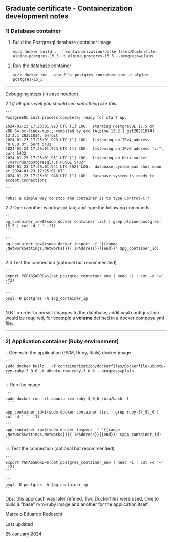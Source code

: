 ## Graduate certificate - Containerization development notes 

### 1) Database container

1. Build the Postgresql database container image 

    ``` 
    sudo docker build . -f containerization/dockerfiles/Dockerfile-alpine-postgres-15_5 -t alpine-postgres-15_5 --progress=plain 
    ```

2. Run the database container

     ```
    sudo docker run --env-file postgres_container_env -t alpine-postgres-15_5
     ```

--- 

Debugging steps (in case needed)


2.1    *If all goes well you should see something like this:*

    ```
    PostgreSQL init process complete; ready for start up.

    2024-01-23 17:25:01.923 UTC [1] LOG:  starting PostgreSQL 15.5 on x86_64-pc-linux-musl, compiled by gcc (Alpine 13.2.1_git20231014) 13.2.1 20231014, 64-bit
    2024-01-23 17:25:01.923 UTC [1] LOG:  listening on IPv4 address "0.0.0.0", port 5432
    2024-01-23 17:25:01.923 UTC [1] LOG:  listening on IPv6 address "::", port 5432
    2024-01-23 17:25:01.931 UTC [1] LOG:  listening on Unix socket "/var/run/postgresql/.s.PGSQL.5432"
    2024-01-23 17:25:01.941 UTC [52] LOG:  database system was shut down at 2024-01-23 17:25:01 UTC
    2024-01-23 17:25:01.948 UTC [1] LOG:  database system is ready to accept connections

    ```

    *Obs: a simple way to stop the container is to type Control-C.* 

2.2 Open another window (or tab) and type the following commands:


    ```
    pg_container_id=$(sudo docker container list | grep alpine-postgres-15_5 | cut -d ' ' -f1)
    ```

    ```
    pg_container_ip=$(sudo docker inspect -f '{{range .NetworkSettings.Networks}}{{.IPAddress}}{{end}}' $pg_container_id) 
    ```


2.3 Test the connection (optional but recommended)  

    ```
    export PGPASSWORD=$(cat postgres_container_env | head -1 | cut -d '=' -f2)
    ```

    ```
    psql -U postgres -h $pg_container_ip
    ```

N.B. In order to persist changes to the database, additional configuration would be required, for example a **volume** defined in a docker compose yml file.

--- 

### 2) Application container (Ruby environment)

i. Generate the application (RVM, Ruby, Rails) docker image 

    ``` 
    sudo docker build . -f containerization/dockerfiles/Dockerfile-ubuntu-rvm-ruby-3_0_6 -t ubuntu-rvm-ruby-3_0_6 --progress=plain
    ```

ii. Run the image

     ```
    sudo docker run -it ubuntu-rvm-ruby-3_0_6 /bin/bash -l
     ```


```
app_container_id=$(sudo docker container list | grep ruby-3\_0\_6 |  cut -d ' ' -f1)
```
    ```
    app_container_ip=$(sudo docker inspect -f '{{range .NetworkSettings.Networks}}{{.IPAddress}}{{end}}' $app_container_id) 
    ```


iii. Test the connection (optional but recommended)  

    ```
    export PGPASSWORD=$(cat postgres_container_env | head -1 | cut -d '=' -f2)
    ```

    ```
    psql -U postgres -h $pg_container_ip
    ```

Obs: this approach was later refined.  Two Dockerfiles were used.  One to build a "base" rvm-ruby image and another for the application itself.

Marcelo Eduardo Redoschi

Last updated 

25 January 2024